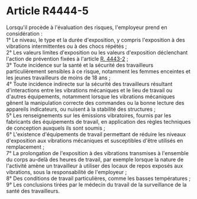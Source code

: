 # Article R4444-5

  
Lorsqu'il procède à l'évaluation des risques, l'employeur prend en considération :   
1° Le niveau, le type et la durée d'exposition, y compris l'exposition à des vibrations intermittentes ou à des chocs répétés ;   
2° Les valeurs limites d'exposition ou les valeurs d'exposition déclenchant l'action de prévention fixées à l'article [R. 4443-2][1] ;   
3° Toute incidence sur la santé et la sécurité des travailleurs particulièrement sensibles à ce risque, notamment les femmes enceintes et les jeunes travailleurs de moins de 18 ans ;   
4° Toute incidence indirecte sur la sécurité des travailleurs résultant d'interactions entre les vibrations mécaniques et le lieu de travail ou d'autres équipements, notamment lorsque les vibrations mécaniques gênent la manipulation correcte des commandes ou la bonne lecture des appareils indicateurs, ou nuisent à la stabilité des structures ;   
5° Les renseignements sur les émissions vibratoires, fournis par les fabricants des équipements de travail, en application des règles techniques de conception auxquels ils sont soumis ;   
6° L'existence d'équipements de travail permettant de réduire les niveaux d'exposition aux vibrations mécaniques et susceptibles d'être utilisés en remplacement ;   
7° La prolongation de l'exposition à des vibrations transmises à l'ensemble du corps au-delà des heures de travail, par exemple lorsque la nature de l'activité amène un travailleur à utiliser des locaux de repos exposés aux vibrations, sous la responsabilité de l'employeur ;   
8° Des conditions de travail particulières, comme les basses températures ;   
9° Les conclusions tirées par le médecin du travail de la surveillance de la santé des travailleurs.

 [1]: /affichCodeArticle.do?cidTexte=LEGITEXT000006072050&idArticle=LEGIARTI000018491016&dateTexte=&categorieLien=cid